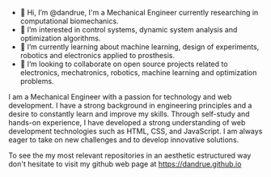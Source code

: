 - 👋 Hi, I’m @dandrue, I'm a Mechanical Engineer currently researching in computational biomechanics.
- 👀 I’m interested in control systems, dynamic system analysis and optimization algorithms.
- 🌱 I’m currently learning about machine learning, design of experiments, robotics and electronics applied to prosthesis.
- 💞️ I’m looking to collaborate on open source projects related to electronics, mechatronics, robotics, machine learning and optimization problems.

I am a Mechanical Engineer with a passion for technology and web development. I have a strong background in engineering principles and a desire to constantly learn and improve my skills. Through self-study and hands-on experience, I have developed a strong understanding of web development technologies such as HTML, CSS, and JavaScript. I am always eager to take on new challenges and to develop innovative solutions.

To see the my most relevant repositories in an aesthetic estructured way don't hesitate to visit my github web page at https://dandrue.github.io

<!---
dandrue/dandrue is a ✨ special ✨ repository because its `README.md` (this file) appears on your GitHub profile.
You can click the Preview link to take a look at your changes.
--->

